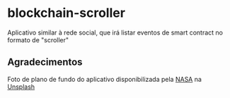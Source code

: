 # blockchain-scroller
Aplicativo similar à rede social, que irá listar eventos de smart contract no formato de "scroller"


## Agradecimentos

Foto de plano de fundo do aplicativo disponibilizada pela <a href="https://unsplash.com/pt-br/@nasa?utm_content=creditCopyText&utm_medium=referral&utm_source=unsplash">NASA</a> na <a href="https://unsplash.com/pt-br/fotografias/foto-do-espaco-sideral-Q1p7bh3SHj8?utm_content=creditCopyText&utm_medium=referral&utm_source=unsplash">Unsplash</a>
  
